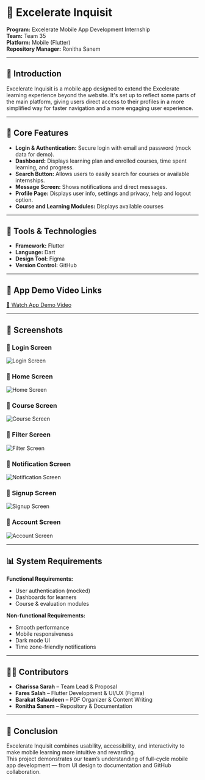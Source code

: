 # 📱 Excelerate Inquisit    

**Program:** Excelerate Mobile App Development Internship  
**Team:** Team 35  
**Platform:** Mobile (Flutter)  
**Repository Manager:** Ronitha Sanem  

---    

## 🚀 Introduction    
Excelerate Inquisit is a mobile app designed to extend the Excelerate learning experience beyond the website. It's set up to reflect some parts of the main platform, giving users direct access to their profiles in a more simplified way for faster navigation and a more engaging user experience.  

---    

## 🧩 Core Features    
- **Login & Authentication:** Secure login with email and password (mock data for demo).  
- **Dashboard:** Displays learning plan and enrolled courses, time spent learning, and progress.  
- **Search Button:** Allows users to easily search for courses or available internships.  
- **Message Screen:** Shows notifications and direct messages.  
- **Profile Page:** Displays user info, settings and privacy, help and logout option.
- **Course and Learning Modules:** Displays available courses

---    

## 🧰 Tools & Technologies    
- **Framework:** Flutter  
- **Language:** Dart  
- **Design Tool:** Figma  
- **Version Control:** GitHub  

---

## 🎥 App Demo Video Links
[🎥 Watch App Demo Video](https://drive.google.com/file/d/1tvOYKwBXqjRwf4HtQb6beYSVaaCAoNdf/view?usp=drivesdk)

---

## 📸 Screenshots

### 🔹 Login Screen  
![Login Screen](screenshots/login_screen.png)

### 🔹 Home Screen  
![Home Screen](screenshots/home_screen.png)

### 🔹 Course Screen  
![Course Screen](screenshots/course_screen.png)

### 🔹 Filter Screen  
![Filter Screen](screenshots/filter_screen.png)

### 🔹 Notification Screen  
![Notification Screen](screenshots/notification_screen.png)

### 🔹 Signup Screen  
![Signup Screen](screenshots/signup_screen.png)

### 🔹 Account Screen  
![Account Screen](screenshots/account_screen.png)

---   


## 📊 System Requirements    
**Functional Requirements:**    
- User authentication (mocked)  
- Dashboards for learners  
- Course & evaluation modules  

**Non-functional Requirements:**    
- Smooth performance  
- Mobile responsiveness  
- Dark mode UI  
- Time zone-friendly notifications  

---    

## 👩‍💻 Contributors    
- **Charissa Sarah** – Team Lead & Proposal  
- **Fares Salah** – Flutter Development & UI/UX (Figma)  
- **Barakat Salaudeen** – PDF Organizer & Content Writing  
- **Ronitha Sanem** – Repository & Documentation  

---    

## 🏁 Conclusion    
Excelerate Inquisit combines usability, accessibility, and interactivity to make mobile learning more intuitive and rewarding.  
This project demonstrates our team’s understanding of full-cycle mobile app development — from UI design to documentation and GitHub collaboration.  
